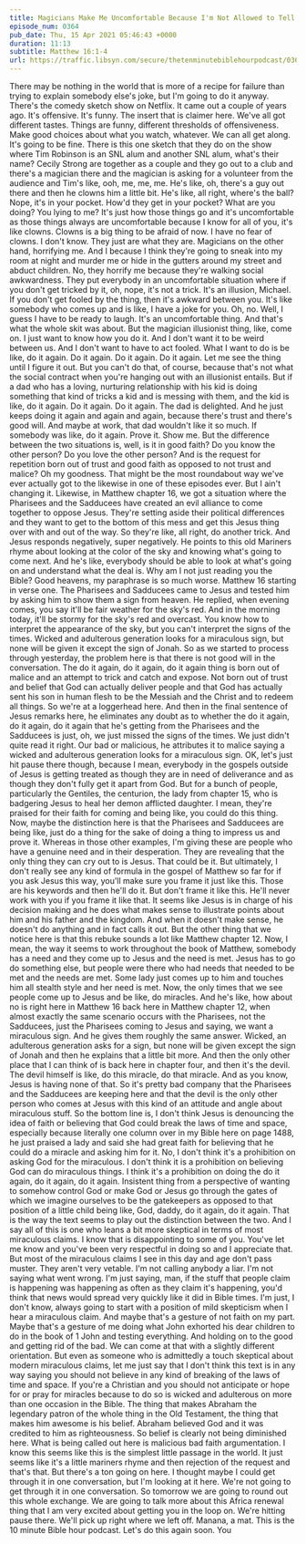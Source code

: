 ```yaml
---
title: Magicians Make Me Uncomfortable Because I'm Not Allowed to Tell Them to Do It Over and Over Again Until I Figure It Out
episode_num: 0364
pub_date: Thu, 15 Apr 2021 05:46:43 +0000
duration: 11:13
subtitle: Matthew 16:1-4
url: https://traffic.libsyn.com/secure/thetenminutebiblehourpodcast/0364_-_Magicians_Make_Me_Uncomfortable_Because_Im_Not_Allowed_to_Tell_Them_to_Do_It_Over_and_Over_Again_Until_I_Figure_It_Out.mp3
---
```


 There may be nothing in the world that is more of a recipe for failure than trying to explain somebody else's joke, but I'm going to do it anyway. There's the comedy sketch show on Netflix. It came out a couple of years ago. It's offensive. It's funny. The insert that is claimer here. We've all got different tastes. Things are funny, different thresholds of offensiveness. Make good choices about what you watch, whatever. We can all get along. It's going to be fine. There is this one sketch that they do on the show where Tim Robinson is an SNL alum and another SNL alum, what's their name? Cecily Strong are together as a couple and they go out to a club and there's a magician there and the magician is asking for a volunteer from the audience and Tim's like, ooh, me, me, me. He's like, oh, there's a guy out there and then he clowns him a little bit. He's like, all right, where's the ball? Nope, it's in your pocket. How'd they get in your pocket? What are you doing? You lying to me? It's just how those things go and it's uncomfortable as those things always are uncomfortable because I know for all of you, it's like clowns. Clowns is a big thing to be afraid of now. I have no fear of clowns. I don't know. They just are what they are. Magicians on the other hand, horrifying me. And I because I think they're going to sneak into my room at night and murder me or hide in the gutters around my street and abduct children. No, they horrify me because they're walking social awkwardness. They put everybody in an uncomfortable situation where if you don't get tricked by it, oh, nope, it's not a trick. It's an illusion, Michael. If you don't get fooled by the thing, then it's awkward between you. It's like somebody who comes up and is like, I have a joke for you. Oh, no. Well, I guess I have to be ready to laugh. It's an uncomfortable thing. And that's what the whole skit was about. But the magician illusionist thing, like, come on. I just want to know how you do it. And I don't want it to be weird between us. And I don't want to have to act fooled. What I want to do is be like, do it again. Do it again. Do it again. Do it again. Let me see the thing until I figure it out. But you can't do that, of course, because that's not what the social contract when you're hanging out with an illusionist entails. But if a dad who has a loving, nurturing relationship with his kid is doing something that kind of tricks a kid and is messing with them, and the kid is like, do it again. Do it again. Do it again. The dad is delighted. And he just keeps doing it again and again and again, because there's trust and there's good will. And maybe at work, that dad wouldn't like it so much. If somebody was like, do it again. Prove it. Show me. But the difference between the two situations is, well, is it in good faith? Do you know the other person? Do you love the other person? And is the request for repetition born out of trust and good faith as opposed to not trust and malice? Oh my goodness. That might be the most roundabout way we've ever actually got to the likewise in one of these episodes ever. But I ain't changing it. Likewise, in Matthew chapter 16, we got a situation where the Pharisees and the Sadducees have created an evil alliance to come together to oppose Jesus. They're setting aside their political differences and they want to get to the bottom of this mess and get this Jesus thing over with and out of the way. So they're like, all right, do another trick. And Jesus responds negatively, super negatively. He points to this old Mariners rhyme about looking at the color of the sky and knowing what's going to come next. And he's like, everybody should be able to look at what's going on and understand what the deal is. Why am I not just reading you the Bible? Good heavens, my paraphrase is so much worse. Matthew 16 starting in verse one. The Pharisees and Sadducees came to Jesus and tested him by asking him to show them a sign from heaven. He replied, when evening comes, you say it'll be fair weather for the sky's red. And in the morning today, it'll be stormy for the sky's red and overcast. You know how to interpret the appearance of the sky, but you can't interpret the signs of the times. Wicked and adulterous generation looks for a miraculous sign, but none will be given it except the sign of Jonah. So as we started to process through yesterday, the problem here is that there is not good will in the conversation. The do it again, do it again, do it again thing is born out of malice and an attempt to trick and catch and expose. Not born out of trust and belief that God can actually deliver people and that God has actually sent his son in human flesh to be the Messiah and the Christ and to redeem all things. So we're at a loggerhead here. And then in the final sentence of Jesus remarks here, he eliminates any doubt as to whether the do it again, do it again, do it again that he's getting from the Pharisees and the Sadducees is just, oh, we just missed the signs of the times. We just didn't quite read it right. Our bad or malicious, he attributes it to malice saying a wicked and adulterous generation looks for a miraculous sign. OK, let's just hit pause there though, because I mean, everybody in the gospels outside of Jesus is getting treated as though they are in need of deliverance and as though they don't fully get it apart from God. But for a bunch of people, particularly the Gentiles, the centurion, the lady from chapter 15, who is badgering Jesus to heal her demon afflicted daughter. I mean, they're praised for their faith for coming and being like, you could do this thing. Now, maybe the distinction here is that the Pharisees and Sadducees are being like, just do a thing for the sake of doing a thing to impress us and prove it. Whereas in those other examples, I'm giving these are people who have a genuine need and in their desperation. They are revealing that the only thing they can cry out to is Jesus. That could be it. But ultimately, I don't really see any kind of formula in the gospel of Matthew so far for if you ask Jesus this way, you'll make sure you frame it just like this. Those are his keywords and then he'll do it. But don't frame it like this. He'll never work with you if you frame it like that. It seems like Jesus is in charge of his decision making and he does what makes sense to illustrate points about him and his father and the kingdom. And when it doesn't make sense, he doesn't do anything and in fact calls it out. But the other thing that we notice here is that this rebuke sounds a lot like Matthew chapter 12. Now, I mean, the way it seems to work throughout the book of Matthew, somebody has a need and they come up to Jesus and the need is met. Jesus has to go do something else, but people were there who had needs that needed to be met and the needs are met. Some lady just comes up to him and touches him all stealth style and her need is met. Now, the only times that we see people come up to Jesus and be like, do miracles. And he's like, how about no is right here in Matthew 16 back here in Matthew chapter 12, when almost exactly the same scenario occurs with the Pharisees, not the Sadducees, just the Pharisees coming to Jesus and saying, we want a miraculous sign. And he gives them roughly the same answer. Wicked, an adulterous generation asks for a sign, but none will be given except the sign of Jonah and then he explains that a little bit more. And then the only other place that I can think of is back here in chapter four, and then it's the devil. The devil himself is like, do this miracle, do that miracle. And as you know, Jesus is having none of that. So it's pretty bad company that the Pharisees and the Sadducees are keeping here and that the devil is the only other person who comes at Jesus with this kind of an attitude and angle about miraculous stuff. So the bottom line is, I don't think Jesus is denouncing the idea of faith or believing that God could break the laws of time and space, especially because literally one column over in my Bible here on page 1488, he just praised a lady and said she had great faith for believing that he could do a miracle and asking him for it. No, I don't think it's a prohibition on asking God for the miraculous. I don't think it is a prohibition on believing God can do miraculous things. I think it's a prohibition on doing the do it again, do it again, do it again. Insistent thing from a perspective of wanting to somehow control God or make God or Jesus go through the gates of which we imagine ourselves to be the gatekeepers as opposed to that position of a little child being like, God, daddy, do it again, do it again. That is the way the text seems to play out the distinction between the two. And I say all of this is one who leans a bit more skeptical in terms of most miraculous claims. I know that is disappointing to some of you. You've let me know and you've been very respectful in doing so and I appreciate that. But most of the miraculous claims I see in this day and age don't pass muster. They aren't very vetable. I'm not calling anybody a liar. I'm not saying what went wrong. I'm just saying, man, if the stuff that people claim is happening was happening as often as they claim it's happening, you'd think that news would spread very quickly like it did in Bible times. I'm just, I don't know, always going to start with a position of mild skepticism when I hear a miraculous claim. And maybe that's a gesture of not faith on my part. Maybe that's a gesture of me doing what John exhorted his dear children to do in the book of 1 John and testing everything. And holding on to the good and getting rid of the bad. We can come at that with a slightly different orientation. But even as someone who is admittedly a touch skeptical about modern miraculous claims, let me just say that I don't think this text is in any way saying you should not believe in any kind of breaking of the laws of time and space. If you're a Christian and you should not anticipate or hope for or pray for miracles because to do so is wicked and adulterous on more than one occasion in the Bible. The thing that makes Abraham the legendary patron of the whole thing in the Old Testament, the thing that makes him awesome is his belief. Abraham believed God and it was credited to him as righteousness. So belief is clearly not being diminished here. What is being called out here is malicious bad faith argumentation. I know this seems like this is the simplest little passage in the world. It just seems like it's a little mariners rhyme and then rejection of the request and that's that. But there's a ton going on here. I thought maybe I could get through it in one conversation, but I'm looking at it here. We're not going to get through it in one conversation. So tomorrow we are going to round out this whole exchange. We are going to talk more about this Africa renewal thing that I am very excited about getting you in the loop on. We're hitting pause there. We'll pick up right where we left off. Manana, a mat. This is the 10 minute Bible hour podcast. Let's do this again soon. You